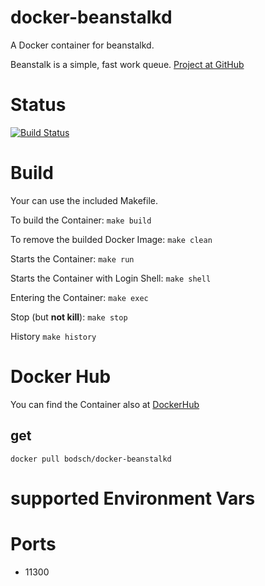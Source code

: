 # docker-beanstalkd

A Docker container for beanstalkd.

Beanstalk is a simple, fast work queue. [Project at GitHub](http://kr.github.io/beanstalkd/)


# Status

[![Build Status](https://travis-ci.org/bodsch/docker-beanstalkd.svg?branch=1702-02)](https://travis-ci.org/bodsch/docker-beanstalkd)


# Build

Your can use the included Makefile.

To build the Container: ```make build```

To remove the builded Docker Image: ```make clean```

Starts the Container: ```make run```

Starts the Container with Login Shell: ```make shell```

Entering the Container: ```make exec```

Stop (but **not kill**): ```make stop```

History ```make history```


# Docker Hub

You can find the Container also at  [DockerHub](https://hub.docker.com/r/bodsch/docker-beanstalkd)

## get

    docker pull bodsch/docker-beanstalkd


# supported Environment Vars



# Ports

 - 11300

